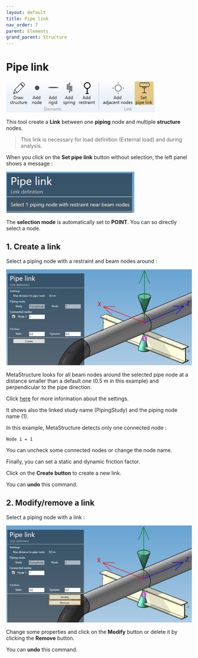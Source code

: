```yaml
---
layout: default
title: Pipe link
nav_order: 7
parent: Elements
grand_parent: Structure
---
```


# Pipe link

![Image](../../Images/Structure15.jpg)

This tool create a **Link** between one **piping** node and multiple **structure** nodes.

>This link is necessary for load definition (External load) and during analysis.

When you click on the **Set pipe link** button without selection, the left panel shows a message :

![Image](../../Images/Link1.jpg)

The **selection mode** is automatically set to **POINT**. You can so directly select a node.

## 1. Create a link

Select a piping node with a restraint and beam nodes around :

![Image](../../Images/Link2.jpg)

MetaStructure looks for all beam nodes around the selected pipe node at a distance smaller than a default one (0.5 m in this example) and perpendicular to the pipe direction.

Click [here](https://documentation.metapiping.com/Settings/General.html#7-structure) for more information about the settings.

It shows also the linked study name (PipingStudy) and the piping node name (1).

In this example, MetaStructure detects only one connected node :

    Node 1 = 1

You can uncheck some connected nodes or change the node name.

Finally, you can set a static and dynamic friction factor.

Click on the **Create button** to create a new link.

You can **undo** this command.

## 2. Modify/remove a link

Select a piping node with a link :

![Image](../../Images/Link3.jpg)

Change some properties and click on the **Modify** button or delete it by clicking the **Remove** button.

You can **undo** this command.